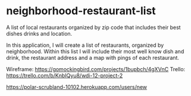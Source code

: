# neighborhood-restaurant-list
A list of local restaurants organized by zip code that includes their best dishes drinks and location.


In this application, I will create a list of restaurants, organized by neighborhood. Within this list I will include their most well know dish and drink, the restaurant address and a map with pings of each restaurant.

Wireframe: https://gomockingbird.com/projects/1bupbch/4gXVnC Trello: https://trello.com/b/KnbIQyu8/wdi-12-project-2

https://polar-scrubland-10102.herokuapp.com/users/new
